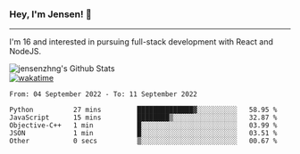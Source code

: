 ### Hey, I'm Jensen! 👋

---

I'm 16 and interested in pursuing full-stack development with React and NodeJS.

![jensenzhng's Github Stats](https://github-readme-stats.vercel.app/api?username=jensenzhng&theme=dark&show_icons=true&count_private=true)
<br />
[![wakatime](https://wakatime.com/badge/user/cbfc263d-3611-4e36-8278-8fad45fe3f62.svg)](https://wakatime.com/@cbfc263d-3611-4e36-8278-8fad45fe3f62)

<!--START_SECTION:waka-->

```text
From: 04 September 2022 - To: 11 September 2022

Python          27 mins         ██████████████▓░░░░░░░░░░   58.95 %
JavaScript      15 mins         ████████▒░░░░░░░░░░░░░░░░   32.87 %
Objective-C++   1 min           █░░░░░░░░░░░░░░░░░░░░░░░░   03.99 %
JSON            1 min           █░░░░░░░░░░░░░░░░░░░░░░░░   03.51 %
Other           0 secs          ▒░░░░░░░░░░░░░░░░░░░░░░░░   00.67 %
```

<!--END_SECTION:waka-->
